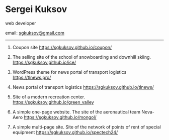 # Sergei Kuksov

web developer

email: sgkuksov@gmail.com

-----------------
1. Coupon site 
https://sgkuksov.github.io/coupon/

2. The selling site of the school of snowboarding and downhill skiing. 
https://sgkuksov.github.io/ice/

3. WordPress theme for news portal of transport logistics
https://tlnews.pro/

4. News portal of transport logistics 
https://sgkuksov.github.io/tlnews/

5. Site of a modern recreation center. 
https://sgkuksov.github.io/green_valley

6. A simple one-page website. The site of the aeronautical team Neva-Aero 
https://sgkuksov.github.io/mongol/

7. А simple multi-page site. Site of the network of points of rent of special equipment 
https://sgkuksov.github.io/spectech24/

